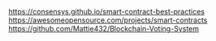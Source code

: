 https://consensys.github.io/smart-contract-best-practices
https://awesomeopensource.com/projects/smart-contracts
https://github.com/Mattie432/Blockchain-Voting-System